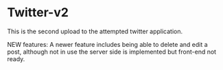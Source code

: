 # Twitter-v2

This is the second upload to the attempted twitter application.

NEW features:
A newer feature includes being able to delete and edit a post, although not in use the server side is implemented but front-end not ready.
